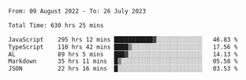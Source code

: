
<!--START_SECTION:waka-->

```txt
From: 09 August 2022 - To: 26 July 2023

Total Time: 630 hrs 25 mins

JavaScript    295 hrs 12 mins ███████████▓░░░░░░░░░░░░░   46.83 %
TypeScript    110 hrs 42 mins ████▒░░░░░░░░░░░░░░░░░░░░   17.56 %
AL            89 hrs 5 mins   ███▓░░░░░░░░░░░░░░░░░░░░░   14.13 %
Markdown      35 hrs 11 mins  █▒░░░░░░░░░░░░░░░░░░░░░░░   05.58 %
JSON          22 hrs 16 mins  █░░░░░░░░░░░░░░░░░░░░░░░░   03.53 %
```

<!--END_SECTION:waka-->











